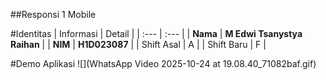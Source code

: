 ##Responsi 1 Mobile

#Identitas
| Informasi | Detail |
| :--- | :--- |
| **Nama** | **M Edwi Tsanystya Raihan** |
| **NIM** | **H1D023087** |
| Shift Asal | A |
| Shift Baru | F |

#Demo Aplikasi
![](WhatsApp Video 2025-10-24 at 19.08.40_71082baf.gif)


